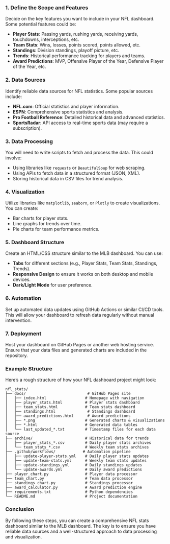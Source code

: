 ### 1. Define the Scope and Features
Decide on the key features you want to include in your NFL dashboard. Some potential features could be:

- **Player Stats**: Passing yards, rushing yards, receiving yards, touchdowns, interceptions, etc.
- **Team Stats**: Wins, losses, points scored, points allowed, etc.
- **Standings**: Division standings, playoff picture, etc.
- **Trends**: Historical performance tracking for players and teams.
- **Award Predictions**: MVP, Offensive Player of the Year, Defensive Player of the Year, etc.

### 2. Data Sources
Identify reliable data sources for NFL statistics. Some popular sources include:

- **NFL.com**: Official statistics and player information.
- **ESPN**: Comprehensive sports statistics and analysis.
- **Pro Football Reference**: Detailed historical data and advanced statistics.
- **SportsRadar**: API access to real-time sports data (may require a subscription).

### 3. Data Processing
You will need to write scripts to fetch and process the data. This could involve:

- Using libraries like `requests` or `BeautifulSoup` for web scraping.
- Using APIs to fetch data in a structured format (JSON, XML).
- Storing historical data in CSV files for trend analysis.

### 4. Visualization
Utilize libraries like `matplotlib`, `seaborn`, or `Plotly` to create visualizations. You can create:

- Bar charts for player stats.
- Line graphs for trends over time.
- Pie charts for team performance metrics.

### 5. Dashboard Structure
Create an HTML/CSS structure similar to the MLB dashboard. You can use:

- **Tabs** for different sections (e.g., Player Stats, Team Stats, Standings, Trends).
- **Responsive Design** to ensure it works on both desktop and mobile devices.
- **Dark/Light Mode** for user preference.

### 6. Automation
Set up automated data updates using GitHub Actions or similar CI/CD tools. This will allow your dashboard to refresh data regularly without manual intervention.

### 7. Deployment
Host your dashboard on GitHub Pages or another web hosting service. Ensure that your data files and generated charts are included in the repository.

### Example Structure
Here’s a rough structure of how your NFL dashboard project might look:

```
nfl_stats/
├── docs/                           # GitHub Pages site
│   ├── index.html                 # Homepage with navigation
│   ├── player_stats.html          # Player stats dashboard
│   ├── team_stats.html            # Team stats dashboard
│   ├── standings.html              # Standings dashboard
│   ├── award_predictions.html      # Award predictions
│   ├── *.png                      # Generated charts & visualizations
│   ├── *.html                     # Generated data tables
│   └── last_updated_*.txt         # Timestamp files for each data source
├── archive/                       # Historical data for trends
│   ├── player_stats_*.csv         # Daily player stats archives
│   └── team_stats_*.csv           # Weekly team stats archives
├── .github/workflows/            # Automation pipeline
│   ├── update-player-stats.yml    # Daily player stats updates
│   ├── update-team-stats.yml      # Weekly team stats updates
│   ├── update-standings.yml       # Daily standings updates
│   └── update-awards.yml          # Daily award predictions
├── player_chart.py                # Player data processor
├── team_chart.py                  # Team data processor
├── standings_chart.py             # Standings processor
├── award_calculator.py            # Award prediction engine
├── requirements.txt               # Python dependencies
└── README.md                      # Project documentation
```

### Conclusion
By following these steps, you can create a comprehensive NFL stats dashboard similar to the MLB dashboard. The key is to ensure you have reliable data sources and a well-structured approach to data processing and visualization.